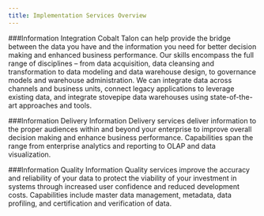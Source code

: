 ```yaml
---
title: Implementation Services Overview
---
```


###Information Integration
Cobalt Talon can help provide the bridge between the data you have and the information you need for better decision making and enhanced business performance. Our skills encompass the full range of disciplines – from data acquisition, data cleansing and transformation to data modeling and data warehouse design, to governance models and warehouse administration. We can integrate data across channels and business units, connect legacy applications to leverage existing data, and integrate stovepipe data warehouses using state-of-the-art approaches and tools.

###Information Delivery
Information Delivery services deliver information to the proper audiences within and beyond your enterprise to improve overall decision making and enhance business performance. Capabilities span the range from enterprise analytics and reporting to OLAP and data visualization.

###Information Quality
Information Quality services improve the accuracy and reliability of your data to protect the viability of your investment in systems through increased user confidence and reduced development costs. Capabilities include master data management, metadata, data profiling, and certification and verification of data.

